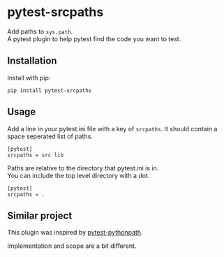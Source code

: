 # pytest-srcpaths

Add paths to `sys.path`.  
A pytest plugin to help pytest find the code you want to test.


## Installation

Install with pip:

    pip install pytest-srcpaths


## Usage

Add a line in your pytest.ini file with a key of `srcpaths`.
It should contain a space seperated list of paths.

    [pytest]
    srcpaths = src lib

Paths are relative to the directory that pytest.ini is in.  
You can include the top level directory with a dot.

    [pytest]
    srcpaths = .

## Similar project

This plugin was inspired by [pytest-pythonpath](https://pypi.org/project/pytest-pythonpath/).

Implementation and scope are a bit different.

